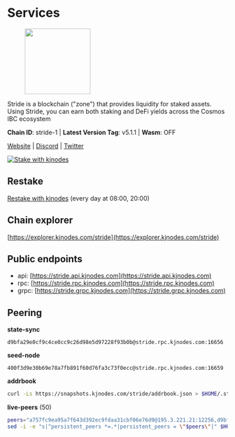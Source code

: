 # Services

<figure><img src="https://raw.githubusercontent.com/kj89/testnet_manuals/main/pingpub/logos/stride.png" width="150" alt=""><figcaption></figcaption></figure>

Stride is a blockchain ("zone") that provides liquidity for staked assets.  Using Stride, you can earn both staking and DeFi yields across the Cosmos IBC ecosystem

**Chain ID**: stride-1 | **Latest Version Tag**: v5.1.1 | **Wasm**: OFF

[Website](https://stride.zone) | [Discord](https://discord.gg/mzQZ8dAE7u) | [Twitter](https://twitter.com/stride_zone)

[![Stake with kjnodes](https://i.ibb.co/cr44Q8j/button-stake-with-kjnodes.png)](https://restake.app/stride/stridevaloper1j8gkhtllnp252l6g6zwzea30e7pvzqttr9768n)

## Restake

[Restake with kjnodes](https://restake.app/stride/stridevaloper1j8gkhtllnp252l6g6zwzea30e7pvzqttr9768n) (every day at 08:00, 20:00)
## Chain explorer
[https://explorer.kjnodes.com/stride](https://explorer.kjnodes.com/stride)

## Public endpoints

* api: [https://stride.api.kjnodes.com](https://stride.api.kjnodes.com)
* rpc: [https://stride.rpc.kjnodes.com](https://stride.rpc.kjnodes.com)
* grpc: [https://stride.grpc.kjnodes.com](https://stride.grpc.kjnodes.com)

## Peering

**state-sync**

```text
d9bfa29e0cf9c4ce0cc9c26d98e5d97228f93b0b@stride.rpc.kjnodes.com:16656
```

**seed-node**

```text
400f3d9e30b69e78a7fb891f60d76fa3c73f0ecc@stride.rpc.kjnodes.com:16659
```

**addrbook**
```bash
curl -Ls https://snapshots.kjnodes.com/stride/addrbook.json > $HOME/.stride/config/addrbook.json
```

**live-peers** (50)
```bash
peers="a757fc9ea95a7f643d392ec9fdaa31cbf06e76d9@195.3.221.21:12256,d9bfa29e0cf9c4ce0cc9c26d98e5d97228f93b0b@65.109.88.38:16656,e726816f42831689eab9378d5d577f1d06d25716@176.9.188.21:26656,1387946c04bceb472113f657f55f670f71709230@65.108.4.188:12256,e1b058e5cfa2b836ddaa496b10911da62dcf182e@138.201.8.248:26656,e4f7ef2ff09fac911527a4148de3960871aa5f3a@95.214.53.105:46659,463b1dc6903455575079572fb23407be586f2a4b@185.16.39.37:26656,fb24bc1de8c563e822897fba89bf150c602f3123@198.244.178.213:26656,233e06cfa51d53e186afe032e848f5c9f5cd4a01@83.171.248.3:26656,adb43211d022eae2a0c2bcfb5bfd5e19195320c1@65.108.137.38:26656,2254e6968e5c7ebc98ef5b79b388502fa44e10e1@5.161.134.44:26656,d36ac7580cc8907a00b0add8c3b047caea6df4ed@107.155.67.202:26636,04b797b5a56fb939a97a3c7d9c3230d09b85e8d7@93.189.30.118:26656,0cfae6252c8d52a6d8103139b2f524af4bf9a4f0@104.197.4.37:26656,8fff37214fb0ef622f1c09dccb22d6321e004c3e@109.123.242.163:50056,5093547fdf0430143ac66b4ee55d80e6542a6c10@217.174.247.163:26656,ea6a7b2f366bc343f0670f1673fd86001dd08eb0@65.108.122.246:26636,a3f95b0b15c31a68a7535f6068c4e14b95e90dcf@65.109.92.240:21016,ebc272824924ea1a27ea3183dd0b9ba713494f83@185.16.39.158:26886,d1008e1bfa6b0d1b317c69c08a80ced4a5b096bc@65.108.202.143:26656,06c309d890fe6a1e7d2ac0a600ab077d1e793e18@51.195.89.43:10156,157000d06040f2a7b981c6f062da0c9da0e6e6af@194.163.163.0:26656,05eec003db41d7ff47a317ef59f83e31bdca23c3@78.107.234.44:26656,5383a21cf2d5e513aea2c3e430133f31aa2e5d00@138.201.32.103:26656,a206a5ff59132c3f771735dec337432e6cfb2f7c@15.235.53.45:2062,d056dcd5ac8dddb23e2962a5ade6ee51f9bfd785@162.19.89.8:10456,a77173bc4f4171fec0ac56b37c18e0ba6e5f80a4@65.108.226.44:31656,6856de6f0c70a850db2b58deb43d568fced4a524@35.208.80.214:26656,20f56a68a04eedc764b7e1b87b7032a50b9d4fe9@51.81.155.97:10456,44e797771bff124693e63a8ec331d42873cf2ae2@95.217.202.49:35656,15bc324fbf6ed5347d9a6450bb73f7251c3f2b95@167.235.107.42:27012,18704d8ffb35d412adb3fb8eea62c894cf175e75@86.48.26.130:26656,b7645e17efb21d31aa718cf7f1cf249650d81de4@85.10.203.235:26696,63722a9aed0225d7a5f6a49d1c53b5c979137b13@74.96.207.60:26656,9ee75491e354965d8bfd8434aa093f8613bc1dce@65.108.238.103:12256,df3f533e6b9776c11f08da804edcb810cbdd2080@65.108.234.23:12256,022fd83f945fe03f9155fced534c90b5ce8db979@65.109.23.238:36656,d77e7918b9f9e21ee60a8e03075ca3e5f7353912@162.55.4.253:26656,8d7d0f32d53467c4d5e8871faf4ec58ea970fed2@157.90.179.182:26456,7f59a1a99ab51bc9c15ea8e58e8c81418584525f@89.58.63.156:26656,cc35475fe1f7c345af0ea8a692f3b4b41c8f12a2@116.202.36.240:10156,8ade90b45b991088c92e8583e8bc93589d6cd81e@84.244.95.247:26656,1ec2a654e00e22279ee50f13f074f2bce7218681@15.235.114.194:10156,cfd27429d382ecf366ddad02c88f15a8753092c8@66.172.36.135:28656,7ef5ff00fe94933b8ba4b7ae4a8632ece5db11df@35.203.189.148:26656,f602040562935873815a5ac23cb1ac7dd8821b76@176.9.22.117:26656,97e4468ac589eac505a800411c635b14511a61bb@144.76.239.27:26656,d5035bd01baef508402b8649a33afc7b0fd190f1@141.95.72.74:24095,befab97d41e02ea4e759eda3de9e30e77b95b55b@34.68.196.138:26656,e3eec2c5caa8723b9ee873a2c2fb3124bd083c1d@65.108.200.49:26996"
sed -i -e "s|^persistent_peers *=.*|persistent_peers = \"$peers\"|" $HOME/.stride/config/config.toml
```
